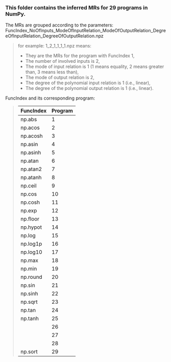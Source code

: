 ### This folder contains the inferred MRs for 29 programs in NumPy.

The MRs are grouped according to the parameters: FuncIndex_NoOfInputs_ModeOfInputRelation_ModeOfOutputRelation_DegreeOfInputRelation_DegreeOfOutputRelation.npz
> for example: 1_2_1_1_1_1.npz means:
>   - They are the MRs for the program with FuncIndex 1,
>   - The number of involved inputs is 2,
>   - The mode of input relation is 1 (1 means equality, 2 means greater than, 3 means less than),
>   - The mode of output relation is 2,
>   - The degree of the polynomial input relation is 1 (i.e., linear),
>   - The degree of the polynomial output relation is 1 (i.e., linear).

FuncIndex and its corresponding program:
> |FuncIndex|Program|
> |:----|:----|
> |np.abs|1|
> |np.acos|2|
> |np.acosh|3|
> |np.asin|4|
> |np.asinh|5|
> |np.atan|6|
> |np.atan2|7|
> |np.atanh|8|
> |np.ceil|9|
> |np.cos|10|
> |np.cosh|11|
> |np.exp|12|
> |np.floor|13|
> |np.hypot|14|
> |np.log|15|
> |np.log1p|16|
> |np.log10|17|
> |np.max|18|
> |np.min|19|
> |np.round|20|
> |np.sin|21|
> |np.sinh|22|
> |np.sqrt|23|
> |np.tan|24|
> |np.tanh|25|
> ||26|
> ||27|
> ||28|
> |np.sort|29|